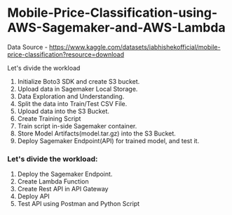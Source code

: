 # Mobile-Price-Classification-using-AWS-Sagemaker-and-AWS-Lambda

Data Source - https://www.kaggle.com/datasets/iabhishekofficial/mobile-price-classification?resource=download

Let's divide the workload
1. Initialize Boto3 SDK and create S3 bucket. 
2. Upload data in Sagemaker Local Storage. 
3. Data Exploration and Understanding.
4. Split the data into Train/Test CSV File. 
5. Upload data into the S3 Bucket.
6. Create Training Script
7. Train script in-side Sagemaker container. 
8. Store Model Artifacts(model.tar.gz) into the S3 Bucket. 
9. Deploy Sagemaker Endpoint(API) for trained model, and test it.


### Let's divide the workload:

1. Deploy the Sagemaker Endpoint.
2. Create Lambda Function
3. Create Rest API in API Gateway
4. Deploy API
5. Test API using Postman and Python Script
